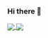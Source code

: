 ### Hi there 👋

<a href="[https://github.com/dariusdinu/github-readme-stats](https://github-readme-stats.vercel.app/api?username=dariusdinu&show_icons=true&theme=gruvbox)">
  <img align="center" src="https://github-readme-stats.vercel.app/api?username=dariusdinu&show_icons=true&theme=gruvbox" />
</a>
<a href="https://github.com/dariusdinu/convoychat">
  <img align="center" src="https://github-readme-stats.vercel.app/api/pin/?username=dariusdinu&repo=convoychat" />
</a>

<!--
**dariusdinu/dariusdinu** is a ✨ _special_ ✨ repository because its `README.md` (this file) appears on your GitHub profile.
![Anurag's GitHub stats](https://github-readme-stats.vercel.app/api?username=dariusdinu&show_icons=true&theme=gruvbox)      

[![Top Langs](https://github-readme-stats.vercel.app/api/top-langs/?username=dariusdinu&layout=compact&theme=gruvbox)](https://github.com/anuraghazra/github-readme-stats)

Here are some ideas to get you started:

- 🔭 I’m currently working on ...
- 🌱 I’m currently learning ...
- 👯 I’m looking to collaborate on ...
- 🤔 I’m looking for help with ...
- 💬 Ask me about ...
- 📫 How to reach me: ...
- 😄 Pronouns: ...
- ⚡ Fun fact: ...
-->
